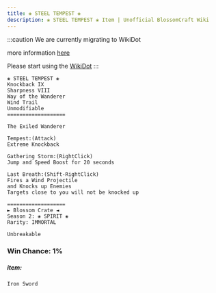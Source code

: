 ```yaml
---
title: ❀ STEEL TEMPEST ❀
description: ❀ STEEL TEMPEST ❀ Item | Unofficial BlossomCraft Wiki
---
```

:::caution
We are currently migrating to WikiDot

more information [here](/starter/home/)

Please start using the [WikiDot](https://unofficialblossomcraftwiki.wikidot.com/)
:::

```
❀ STEEL TEMPEST ❀
Knockback IX
Sharpness VIII
Way of the Wanderer
Wind Trail
Unmodifiable
===================

The Exiled Wanderer

Tempest:(Attack)
Extreme Knockback

Gathering Storm:(RightClick)
Jump and Speed Boost for 20 seconds

Last Breath:(Shift-RightClick)
Fires a Wind Projectile
and Knocks up Enemies
Targets close to you will not be knocked up

===================
► Blossom Crate ◄
Season 2: ❀ SPIRIT ❀
Rarity: IMMORTAL

Unbreakable
```
### Win Chance: 1%

##### item:
`Iron Sword`